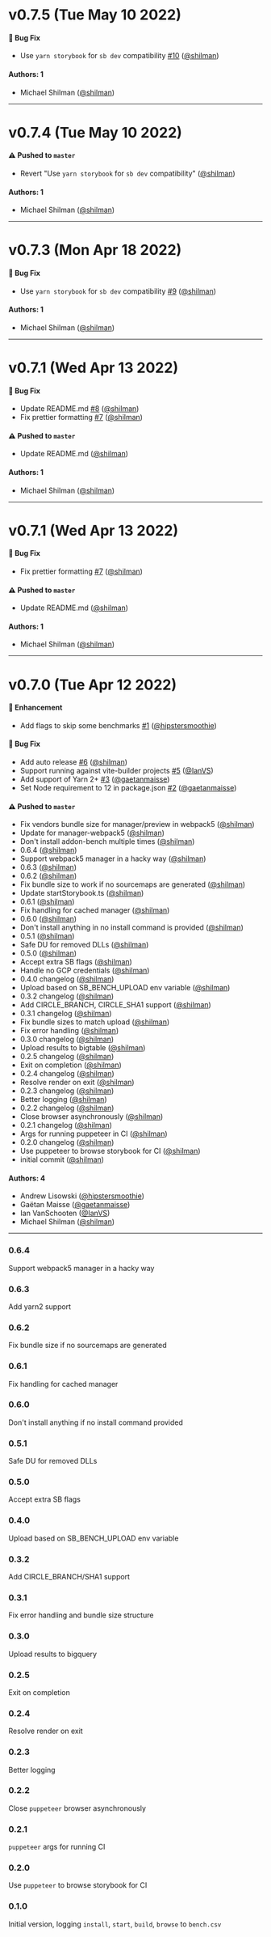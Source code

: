 # v0.7.5 (Tue May 10 2022)

#### 🐛 Bug Fix

- Use `yarn storybook` for `sb dev` compatibility [#10](https://github.com/storybookjs/bench/pull/10) ([@shilman](https://github.com/shilman))

#### Authors: 1

- Michael Shilman ([@shilman](https://github.com/shilman))

---

# v0.7.4 (Tue May 10 2022)

#### ⚠️ Pushed to `master`

- Revert "Use `yarn storybook` for `sb dev` compatibility" ([@shilman](https://github.com/shilman))

#### Authors: 1

- Michael Shilman ([@shilman](https://github.com/shilman))

---

# v0.7.3 (Mon Apr 18 2022)

#### 🐛 Bug Fix

- Use `yarn storybook` for `sb dev` compatibility [#9](https://github.com/storybookjs/bench/pull/9) ([@shilman](https://github.com/shilman))

#### Authors: 1

- Michael Shilman ([@shilman](https://github.com/shilman))

---

# v0.7.1 (Wed Apr 13 2022)

#### 🐛 Bug Fix

- Update README.md [#8](https://github.com/storybookjs/bench/pull/8) ([@shilman](https://github.com/shilman))
- Fix prettier formatting [#7](https://github.com/storybookjs/bench/pull/7) ([@shilman](https://github.com/shilman))

#### ⚠️ Pushed to `master`

- Update README.md ([@shilman](https://github.com/shilman))

#### Authors: 1

- Michael Shilman ([@shilman](https://github.com/shilman))

---

# v0.7.1 (Wed Apr 13 2022)

#### 🐛 Bug Fix

- Fix prettier formatting [#7](https://github.com/storybookjs/bench/pull/7) ([@shilman](https://github.com/shilman))

#### ⚠️ Pushed to `master`

- Update README.md ([@shilman](https://github.com/shilman))

#### Authors: 1

- Michael Shilman ([@shilman](https://github.com/shilman))

---

# v0.7.0 (Tue Apr 12 2022)

#### 🚀 Enhancement

- Add flags to skip some benchmarks [#1](https://github.com/storybookjs/bench/pull/1) ([@hipstersmoothie](https://github.com/hipstersmoothie))

#### 🐛 Bug Fix

- Add auto release [#6](https://github.com/storybookjs/bench/pull/6) ([@shilman](https://github.com/shilman))
- Support running against vite-builder projects [#5](https://github.com/storybookjs/bench/pull/5) ([@IanVS](https://github.com/IanVS))
- Add support of Yarn 2+ [#3](https://github.com/storybookjs/bench/pull/3) ([@gaetanmaisse](https://github.com/gaetanmaisse))
- Set Node requirement to 12 in package.json [#2](https://github.com/storybookjs/bench/pull/2) ([@gaetanmaisse](https://github.com/gaetanmaisse))

#### ⚠️ Pushed to `master`

- Fix vendors bundle size for manager/preview in webpack5 ([@shilman](https://github.com/shilman))
- Update for manager-webpack5 ([@shilman](https://github.com/shilman))
- Don't install addon-bench multiple times ([@shilman](https://github.com/shilman))
- 0.6.4 ([@shilman](https://github.com/shilman))
- Support webpack5 manager in a hacky way ([@shilman](https://github.com/shilman))
- 0.6.3 ([@shilman](https://github.com/shilman))
- 0.6.2 ([@shilman](https://github.com/shilman))
- Fix bundle size to work if no sourcemaps are generated ([@shilman](https://github.com/shilman))
- Update startStorybook.ts ([@shilman](https://github.com/shilman))
- 0.6.1 ([@shilman](https://github.com/shilman))
- Fix handling for cached manager ([@shilman](https://github.com/shilman))
- 0.6.0 ([@shilman](https://github.com/shilman))
- Don't install anything in no install command is provided ([@shilman](https://github.com/shilman))
- 0.5.1 ([@shilman](https://github.com/shilman))
- Safe DU for removed DLLs ([@shilman](https://github.com/shilman))
- 0.5.0 ([@shilman](https://github.com/shilman))
- Accept extra SB flags ([@shilman](https://github.com/shilman))
- Handle no GCP credentials ([@shilman](https://github.com/shilman))
- 0.4.0 changelog ([@shilman](https://github.com/shilman))
- Upload based on SB_BENCH_UPLOAD env variable ([@shilman](https://github.com/shilman))
- 0.3.2 changelog ([@shilman](https://github.com/shilman))
- Add CIRCLE_BRANCH, CIRCLE_SHA1 support ([@shilman](https://github.com/shilman))
- 0.3.1 changelog ([@shilman](https://github.com/shilman))
- Fix bundle sizes to match upload ([@shilman](https://github.com/shilman))
- Fix error handling ([@shilman](https://github.com/shilman))
- 0.3.0 changelog ([@shilman](https://github.com/shilman))
- Upload results to bigtable ([@shilman](https://github.com/shilman))
- 0.2.5 changelog ([@shilman](https://github.com/shilman))
- Exit on completion ([@shilman](https://github.com/shilman))
- 0.2.4 changelog ([@shilman](https://github.com/shilman))
- Resolve render on exit ([@shilman](https://github.com/shilman))
- 0.2.3 changelog ([@shilman](https://github.com/shilman))
- Better logging ([@shilman](https://github.com/shilman))
- 0.2.2 changelog ([@shilman](https://github.com/shilman))
- Close browser asynchronously ([@shilman](https://github.com/shilman))
- 0.2.1 changelog ([@shilman](https://github.com/shilman))
- Args for running puppeteer in CI ([@shilman](https://github.com/shilman))
- 0.2.0 changelog ([@shilman](https://github.com/shilman))
- Use puppeteer to browse storybook for CI ([@shilman](https://github.com/shilman))
- initial commit ([@shilman](https://github.com/shilman))

#### Authors: 4

- Andrew Lisowski ([@hipstersmoothie](https://github.com/hipstersmoothie))
- Gaëtan Maisse ([@gaetanmaisse](https://github.com/gaetanmaisse))
- Ian VanSchooten ([@IanVS](https://github.com/IanVS))
- Michael Shilman ([@shilman](https://github.com/shilman))

---

### 0.6.4

Support webpack5 manager in a hacky way

### 0.6.3

Add yarn2 support

### 0.6.2

Fix bundle size if no sourcemaps are generated

### 0.6.1

Fix handling for cached manager

### 0.6.0

Don't install anything if no install command provided

### 0.5.1

Safe DU for removed DLLs

### 0.5.0

Accept extra SB flags

### 0.4.0

Upload based on SB_BENCH_UPLOAD env variable

### 0.3.2

Add CIRCLE_BRANCH/SHA1 support

### 0.3.1

Fix error handling and bundle size structure

### 0.3.0

Upload results to bigquery

### 0.2.5

Exit on completion

### 0.2.4

Resolve render on exit

### 0.2.3

Better logging

### 0.2.2

Close `puppeteer` browser asynchronously

### 0.2.1

`puppeteer` args for running CI

### 0.2.0

Use `puppeteer` to browse storybook for CI

### 0.1.0

Initial version, logging `install`, `start`, `build`, `browse` to `bench.csv`

